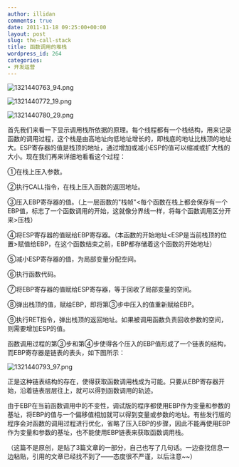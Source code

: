 ```yaml
---
author: illidan
comments: true
date: 2011-11-18 09:25:00+00:00
layout: post
slug: the-call-stack
title: 函数调用的堆栈
wordpress_id: 264
categories:
- 开发运营
---
```






![1321440763_94.png](http://top.oa.com/pictures/201111/1321440763_94.png)









![1321440772_19.png](http://top.oa.com/pictures/201111/1321440772_19.png)









![1321440780_29.png](http://top.oa.com/pictures/201111/1321440780_29.png)









首先我们来看一下显示调用栈所依据的原理。每个线程都有一个栈结构，用来记录函数的调用过程，这个栈是由高地址向低地址增长的，即栈底的地址比栈顶的地址大。ESP寄存器的值是栈顶的地址，通过增加或减小ESP的值可以缩减或扩大栈的大小。现在我们再来详细地看看这个过程：





①在栈上压入参数。





②执行CALL指令，在栈上压入函数的返回地址。





③压入EBP寄存器的值。（上一层函数的"栈帧"<每个函数在栈上都会保存有一个EBP值，标志了一个函数调用的开始，这就像分界线一样，将每个函数调用区分开来>压栈）





④将ESP寄存器的值赋给EBP寄存器。（本函数的开始地址<ESP是当前栈顶的位置>赋值给EBP，在这个函数结束之前，EBP都存储着这个函数的开始地址）





⑤减小ESP寄存器的值，为局部变量分配空间。





⑥执行函数代码。





⑦将EBP寄存器的值赋给ESP寄存器，等于回收了局部变量的空间。





⑧弹出栈顶的值，赋给EBP，即将第③步中压入的值重新赋给EBP。





⑨执行RET指令，弹出栈顶的返回地址。如果被调用函数负责回收参数的空间，则需要增加ESP的值。









函数调用过程的第③步和第④步使得各个压入的EBP值形成了一个链表的结构，而EBP寄存器是链表的表头，如下图所示：





![1321440793_97.png](http://top.oa.com/pictures/201111/1321440793_97.png)





正是这种链表结构的存在，使得获取函数调用栈成为可能。只要从EBP寄存器开始，沿着链表层层往上，就可以得到函数调用的轨迹。









由于EBP在当前函数调用中的不变性，调试版的程序都使用EBP作为变量和参数的基址，将EBP的值与一个偏移值相加就可以得到变量或参数的地址。有些发行版的程序会对函数的调用过程进行优化，省略了压入EBP的步骤，因此不能再使用EBP作为变量和参数的基址，也不能使用EBP链表来获取函数调用栈。

  


（这篇不是原创，是贴了3篇文章的一部分，自己也写了几句话。一边查找信息一边粘贴，引用的文章已经找不到了——态度很不严谨，以后注意~~）
